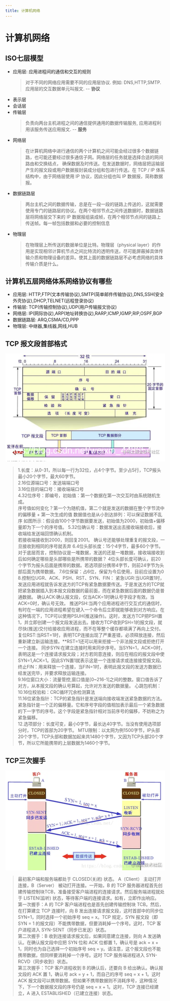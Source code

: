 ```yaml
---
title: 计算机网络
---
```


# 计算机网络

## ISO七层模型

* 应用层: 应用进程间的通信和交互的规则
  > 对于不同的网络应用需要不同的应用层协议. 例如: DNS,HTTP,SMTP. 应用层的交互数据单元叫报文.  -- **协议**
* 表示层
* 会话层
* 传输层
  > 负责向两台主机进程之间的通信提供通用的数据传输服务, 应用进程利用该服务传送应用报文.  -- **服务**
* 网络层
  > 在计算机网络中进行通信的两个计算机之间可能会经过很多个数据链路，也可能还要经过很多通信子网。网络层的任务就是选择合适的网间路由和交换结点， 确保数据及时传送。在发送数据时，网络层把运输层产生的报文段或用户数据报封装成分组和包进行传送。在 TCP / IP 体系结构中，由于网络层使用 IP 协议，因此分组也叫 IP 数据报，简称数据报。
* 数据链路层
  > 两台主机之间的数据传输，总是在一段一段的链路上传送的，这就需要使用专门的链路层的协议。在两个相邻节点之间传送数据时，数据链路层将网络层交下来的 IP 数据报组装成帧，在两个相邻节点间的链路上传送帧。每一帧包括数据和必要的控制信息
* 物理层
  > 在物理层上所传送的数据单位是比特。物理层（physical layer）的作用是实现相邻计算机节点之间比特流的透明传送，尽可能屏蔽掉具体传输介质和物理设备的差异。使其上面的数据链路层不必考虑网络的具体传输介质是什么。

## 计算机五层网络体系网络协议有哪些

* 应用层: HTTP,FTP(文本传输协议),SMTP(简单邮件传输协议),DNS,SSH(安全外壳协议),DHCP,TELNET(远程登录协议)
* 传输层: TCP(传输控制协议),UDP(用户传输报文协议)
* 网络层: IP(网际协议),ARP(地址转换协议),RARP,ICMP,IGMP,RIP,OSPF,BGP
* 数据链路层: ARQ,CSMA/CD,PPP
* 物理层: 中继器,集线器,网线,HUB

## TCP 报文段首部格式

![TCP报文段首部](./img/TCP.png)

> 1.长度：从0-31，所以每一行为32位，占4个字节。至少占5行，TCP报头最小20个字节，最大60字节。  
2.16位源端口号：发送端端口号  
3.16位目的端口号：接收端端口号  
4.32位序号：即编号，初始值：第一个数据在第一次交互时由系统随机生成。  
序号值如何变化？第一个为随机值，第二个就是发送的数据在整个字节流中的偏移量 + 第一次生成的值
数据值也是从小到达排列：可以保证数据不乱序
如图所示：假设由100个字节数据要发送，初始值为2000，初始值+偏移量即为下一个的序号值。
5.32位确认号：数据发送出去接收端接收后，接收端给发送端回馈确认机制。  
若接收端接收到2000，则回复2001。
确认号还能够处理重复的报文段，一旦接收到相同的序号就丢弃
6.4位头部长度：15个4字节，最多60个字节。  
对于底层而言，控制协议是一堆数据，发送的还是一堆数据，接收端接收到后如何确定哪些是头部哪些是所携带的数据？
4位头部长度可确认，前20个字节为报头后面是携带的数据。若选项部分携带4字节，则前24字节为头部后面为携带数据。
7.6位保留：占6位，保留为今后使用，目前应设置为0  
8.控制位UGR、ACK、PSH、RST、SYN、FIN：
紧急UGR:当UGR置1时，发送应用进程就告诉发送方的TCP有紧急数据要传送。于是发送方的TCP就把紧急数据插入到本报文段数据的最前面，而在紧急数据后面的数据仍是普通数据。
确认ACK:确认报文段，仅当ACK=1时确认号字段才有效。当ACK=0时，确认号无效。
推送PSH:当两个应用进程进行交互式的通信时，有时在一端的应用进程希望在键入一个命令后立即就能够收到对方响应。在这种情况下，TCP可以使用PSUH(推送操作)。这时，发送方TCP把PSH置1，并立即创建一个报文段发送出去。接收方TCP收到PSH=1的报文段，就尽快(推送)交付给接收应用进程，而不在等整个缓存都填满了再向上交付。
复位RST:当RST=1时，表明TCP连接出现了严重差错，必须释放连接，然后重新建立新运输连接。**RST=1还可以用来拒接一个非法报文段或拒绝打开一个连接。
同步SYN:在建立连接时用来同步序号。当SYN=1，ACK=0时，表明这是一个连接请求报文段；对方若同意连接，则应在相应的报文段中使SYN=1,ACK=1。因此SYN置1就表示这是一个连接请求或连接接受报文段。
终止FIN：用来释放一个连接，当FIN=1时，表明此报文段的发送方数据已经发送完毕，并要求释放运输连接。  
9.16位窗口大小：流量管控,窗口值是[0~216-1]之间的整数。窗口值告诉了对方，从本报文段的确认号算起，允许对方发送的数据量。
心跳包机制：
10.16位校验和：CRC循环冗余检测算法  
11.16位紧急指针：TCP的紧急指针是发送端向接收端发送紧急数据的方法。紧急指针是一个正的偏移量。它和序号字段的值相加表示最后一个紧急数据的下一字节的序号。这个字段是紧急指针相对当前序号的偏移，不妨称之为紧急偏移。  
12.选项部分：长度可变，最小0字节，最长达40字节。当没有使用选项部分时，TCP的首部为20字节。
MTU限制：以太网为例1500字节，IP头部20个字节，TCP头部和数据加起来共1480个字节，又因为TCP头部20个字节，所以它所能携带的上层数据为1460个字节。

## TCP三次握手

![TCP三次握手](./img/tcp-3.png)

> 最初客户端和服务端都处于 CLOSED(关闭) 状态。
A（Client） 主动打开连接，B（Server） 被动打开连接。一开始，B 的 TCP 服务器进程首先创建传输控制块TCB，准备接受客户端进程的连接请求。然后服务端进程就处于 LISTEN(监听) 状态，等待客户端的连接请求。如有，立即作出响应。  
第一次握手：A 的 TCP 客户端进程也是首先创建传输控制块 TCB。然后，在打算建立 TCP 连接时，向 B 发出连接请求报文段，这时首部中的同步位 SYN=1，同时选择一个初始序号 seq = x。TCP 规定，SYN 报文段（即 SYN = 1 的报文段）不能携带数据，但要消耗掉一个序号。这时，TCP 客户进程进入 SYN-SENT（同步已发送）状态。  
第二次握手：B 收到连接请求报文后，如果同意建立连接，则向 A 发送确认。在确认报文段中应把 SYN 位和 ACK 位都置 1，确认号是 ack = x + 1，同时也为自己选择一个初始序号 seq = y。请注意，这个报文段也不能携带数据，但同样要消耗掉一个序号。这时 TCP 服务端进程进入 SYN-RCVD（同步收到）状态。  
第三次握手：TCP 客户进程收到 B 的确认后，还要向 B 给出确认。确认报文段的 ACK 置 1，确认号 ack = y +  1，而自己的序号 seq = x + 1。这时 ACK 报文段可以携带数据。但如果不携带数据则不消耗序号，这种情况下，下一个数据报文段的序号仍是 seq = x + 1。这时，TCP 连接已经建立，A 进入 ESTABLISHED（已建立连接）状态。